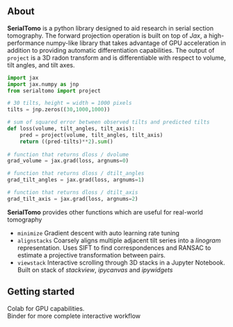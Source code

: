 ## About
**SerialTomo** is a python library designed to aid research in serial section tomography. The forward projection operation is built on top of *Jax*, a high-performance numpy-like library that takes advantage of GPU acceleration in addition to providing automatic differentiation capabilities. The output of ```project``` is a 3D radon transform and is differentiable with respect to volume, tilt angles, and tilt axes.

```python
import jax
import jax.numpy as jnp
from serialtomo import project

# 30 tilts, height = width = 1000 pixels
tilts = jnp.zeros((30,1000,1000))

# sum of squared error between observed tilts and predicted tilts
def loss(volume, tilt_angles, tilt_axis):
    pred = project(volume, tilt_angles, tilt_axis)
    return ((pred-tilts)**2).sum()
    
# function that returns dloss / dvolume
grad_volume = jax.grad(loss, argnums=0)

# function that returns dloss / dtilt_angles
grad_tilt_angles = jax.grad(loss, argnums=1)   

# function that returns dloss / dtilt_axis
grad_tilt_axis = jax.grad(loss, argnums=2)   
```

**SerialTomo** provides other functions which are useful for real-world tomography
-  ```minimize``` Gradient descent with auto learning rate tuning
-  ```alignstacks``` Coarsely aligns multiple adjacent tilt series into a *linogram* representation. Uses SIFT to find correspondences and RANSAC to estimate a projective transformation between pairs.
- ```viewstack``` Interactive scrolling through 3D stacks in a Jupyter Notebook. Built on stack of *stackview*, *ipycanvas* and *ipywidgets*

## Getting started
Colab for GPU capabilities.  
Binder for more complete interactive workflow

